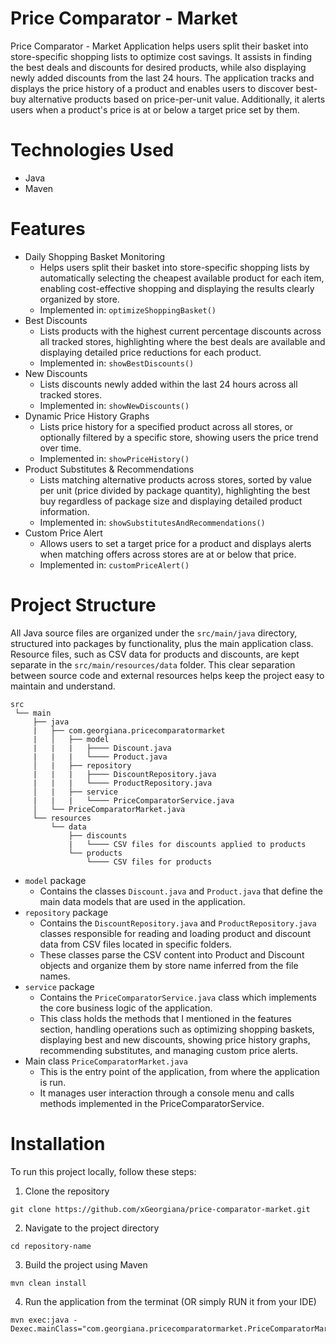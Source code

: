 # Price Comparator - Market
Price Comparator - Market Application helps users split their basket into store-specific shopping lists to optimize cost savings. It assists in finding the best deals and discounts for desired products, while also displaying newly added discounts from the last 24 hours. The application tracks and displays the price history of a product and enables users to discover best-buy alternative products based on price-per-unit value. Additionally, it alerts users when a product's price is at or below a target price set by them.


# Technologies Used
* Java
* Maven

# Features
* Daily Shopping Basket Monitoring
  - Helps users split their basket into store-specific shopping lists by automatically selecting the cheapest available product for each item, enabling cost-effective shopping and displaying the results clearly organized by store.
  - Implemented in: `optimizeShoppingBasket()`
* Best Discounts
  - Lists products with the highest current percentage discounts across all tracked stores, highlighting where the best deals are available and displaying detailed price reductions for each product. 
  - Implemented in: `showBestDiscounts()`
* New Discounts
  - Lists discounts newly added within the last 24 hours across all tracked stores.  
  - Implemented in: `showNewDiscounts()`
* Dynamic Price History Graphs
  - Lists price history for a specified product across all stores, or optionally filtered by a specific store, showing users the price trend over time.  
  - Implemented in: `showPriceHistory()`
* Product Substitutes & Recommendations
  - Lists matching alternative products across stores, sorted by value per unit (price divided by package quantity), highlighting the best buy regardless of package size and displaying detailed product information.
  - Implemented in: `showSubstitutesAndRecommendations()`
* Custom Price Alert
  - Allows users to set a target price for a product and displays alerts when matching offers across stores are at or below that price.
  - Implemented in: `customPriceAlert()`

# Project Structure
All Java source files are organized under the `src/main/java` directory, structured into packages by functionality, plus the main application class. Resource files, such as CSV data for products and discounts, are kept separate in the `src/main/resources/data` folder. This clear separation between source code and external resources helps keep the project easy to maintain and understand.

```
src
 └── main
     ├── java
     |   ├── com.georgiana.pricecomparatormarket
     |   │   ├── model
     |   |   |   ├──── Discount.java
     |   |   |   └──── Product.java 
     │   |   ├── repository
     |   |   |   ├──── DiscountRepository.java
     |   |   |   └──── ProductRepository.java 
     │   |   ├── service
     |   |   |   └──── PriceComparatorService.java
     │   └── PriceComparatorMarket.java 
     └── resources
         └── data
             ├── discounts
             |   └──── CSV files for discounts applied to products
             └── products
                 └──── CSV files for products
```
* `model` package
  - Contains the classes `Discount.java` and `Product.java` that define the main data models that are used in the application.
* `repository` package
  - Contains the `DiscountRepository.java` and `ProductRepository.java` classes responsible for reading and loading product and discount data from CSV files located in specific folders.
  - These classes parse the CSV content into Product and Discount objects and organize them by store name inferred from the file names.
* `service` package
  - Contains the `PriceComparatorService.java` class which implements the core business logic of the application.
  - This class holds the methods that I mentioned in the features section, handling operations such as optimizing shopping baskets, displaying best and new discounts, showing price history graphs, recommending substitutes, and managing custom price alerts.
* Main class `PriceComparatorMarket.java`
  - This is the entry point of the application, from where the application is run.
  - It manages user interaction through a console menu and calls methods implemented in the PriceComparatorService.

# Installation

To run this project locally, follow these steps:

1. Clone the repository
```
git clone https://github.com/xGeorgiana/price-comparator-market.git

```
2. Navigate to the project directory
```
cd repository-name

```
3. Build the project using Maven
```
mvn clean install

```
4. Run the application from the terminat (OR simply RUN it from your IDE)
```
mvn exec:java -Dexec.mainClass="com.georgiana.pricecomparatormarket.PriceComparatorMarket"

```
